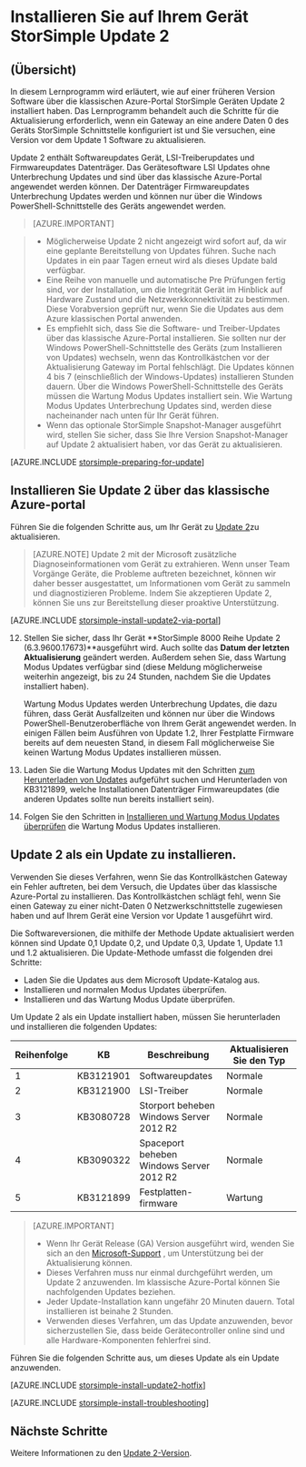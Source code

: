 <properties
   pageTitle="Installieren Sie Update 2 auf Ihrem Gerät StorSimple | Microsoft Azure"
   description="Es wird erläutert, wie StorSimple 8000 Reihe Update 2 auf Ihrem StorSimple 8000 Reihe Gerät installiert haben."
   services="storsimple"
   documentationCenter="NA"
   authors="alkohli"
   manager="carmonm"
   editor="" />
<tags
   ms.service="storsimple"
   ms.devlang="NA"
   ms.topic="article"
   ms.tgt_pltfrm="NA"
   ms.workload="TBD"
   ms.date="09/21/2016"
   ms.author="alkohli" />

# <a name="install-update-2-on-your-storsimple-device"></a>Installieren Sie auf Ihrem Gerät StorSimple Update 2

## <a name="overview"></a>(Übersicht)

In diesem Lernprogramm wird erläutert, wie auf einer früheren Version Software über die klassischen Azure-Portal StorSimple Geräten Update 2 installiert haben. Das Lernprogramm behandelt auch die Schritte für die Aktualisierung erforderlich, wenn ein Gateway an eine andere Daten 0 des Geräts StorSimple Schnittstelle konfiguriert ist und Sie versuchen, eine Version vor dem Update 1 Software zu aktualisieren.

Update 2 enthält Softwareupdates Gerät, LSI-Treiberupdates und Firmwareupdates Datenträger. Das Gerätesoftware LSI Updates ohne Unterbrechung Updates und sind über das klassische Azure-Portal angewendet werden können. Der Datenträger Firmwareupdates Unterbrechung Updates werden und können nur über die Windows PowerShell-Schnittstelle des Geräts angewendet werden.

> [AZURE.IMPORTANT]

> -  Möglicherweise Update 2 nicht angezeigt wird sofort auf, da wir eine geplante Bereitstellung von Updates führen. Suche nach Updates in ein paar Tagen erneut wird als dieses Update bald verfügbar.
> - Eine Reihe von manuelle und automatische Pre Prüfungen fertig sind, vor der Installation, um die Integrität Gerät im Hinblick auf Hardware Zustand und die Netzwerkkonnektivität zu bestimmen. Diese Vorabversion geprüft nur, wenn Sie die Updates aus dem Azure klassischen Portal anwenden.
> - Es empfiehlt sich, dass Sie die Software- und Treiber-Updates über das klassische Azure-Portal installieren. Sie sollten nur der Windows PowerShell-Schnittstelle des Geräts (zum Installieren von Updates) wechseln, wenn das Kontrollkästchen vor der Aktualisierung Gateway im Portal fehlschlägt. Die Updates können 4 bis 7 (einschließlich der Windows-Updates) installieren Stunden dauern. Über die Windows PowerShell-Schnittstelle des Geräts müssen die Wartung Modus Updates installiert sein. Wie Wartung Modus Updates Unterbrechung Updates sind, werden diese nacheinander nach unten für Ihr Gerät führen.
> - Wenn das optionale StorSimple Snapshot-Manager ausgeführt wird, stellen Sie sicher, dass Sie Ihre Version Snapshot-Manager auf Update 2 aktualisiert haben, vor das Gerät zu aktualisieren.

[AZURE.INCLUDE [storsimple-preparing-for-update](../../includes/storsimple-preparing-for-updates.md)]

## <a name="install-update-2-via-the-azure-classic-portal"></a>Installieren Sie Update 2 über das klassische Azure-portal

Führen Sie die folgenden Schritte aus, um Ihr Gerät zu [Update 2](storsimple-update2-release-notes.md)zu aktualisieren.


> [AZURE.NOTE]
Update 2 mit der Microsoft zusätzliche Diagnoseinformationen vom Gerät zu extrahieren. Wenn unser Team Vorgänge Geräte, die Probleme auftreten bezeichnet, können wir daher besser ausgestattet, um Informationen vom Gerät zu sammeln und diagnostizieren Probleme. Indem Sie akzeptieren Update 2, können Sie uns zur Bereitstellung dieser proaktive Unterstützung.

[AZURE.INCLUDE [storsimple-install-update2-via-portal](../../includes/storsimple-install-update2-via-portal.md)]

12. Stellen Sie sicher, dass Ihr Gerät **StorSimple 8000 Reihe Update 2 (6.3.9600.17673)**ausgeführt wird. Auch sollte das **Datum der letzten Aktualisierung** geändert werden. Außerdem sehen Sie, dass Wartung Modus Updates verfügbar sind (diese Meldung möglicherweise weiterhin angezeigt, bis zu 24 Stunden, nachdem Sie die Updates installiert haben).

    Wartung Modus Updates werden Unterbrechung Updates, die dazu führen, dass Gerät Ausfallzeiten und können nur über die Windows PowerShell-Benutzeroberfläche von Ihrem Gerät angewendet werden. In einigen Fällen beim Ausführen von Update 1.2, Ihrer Festplatte Firmware bereits auf dem neuesten Stand, in diesem Fall möglicherweise Sie keinen Wartung Modus Updates installieren müssen.

13. Laden Sie die Wartung Modus Updates mit den Schritten [zum Herunterladen von Updates](#to-download-hotfixes) aufgeführt suchen und Herunterladen von KB3121899, welche Installationen Datenträger Firmwareupdates (die anderen Updates sollte nun bereits installiert sein).

13. Folgen Sie den Schritten in [Installieren und Wartung Modus Updates überprüfen](#to-install-and-verify-maintenance-mode-hotfixes) die Wartung Modus Updates installieren.


## <a name="install-update-2-as-a-hotfix"></a>Update 2 als ein Update zu installieren.

Verwenden Sie dieses Verfahren, wenn Sie das Kontrollkästchen Gateway ein Fehler auftreten, bei dem Versuch, die Updates über das klassische Azure-Portal zu installieren. Das Kontrollkästchen schlägt fehl, wenn Sie einen Gateway zu einer nicht-Daten 0 Netzwerkschnittstelle zugewiesen haben und auf Ihrem Gerät eine Version vor Update 1 ausgeführt wird.

Die Softwareversionen, die mithilfe der Methode Update aktualisiert werden können sind Update 0,1 Update 0,2, und Update 0,3, Update 1, Update 1.1 und 1.2 aktualisieren. Die Update-Methode umfasst die folgenden drei Schritte:

- Laden Sie die Updates aus dem Microsoft Update-Katalog aus.
- Installieren und normalen Modus Updates überprüfen.
- Installieren und das Wartung Modus Update überprüfen.

Um Update 2 als ein Update installiert haben, müssen Sie herunterladen und installieren die folgenden Updates:

| Reihenfolge  | KB        | Beschreibung                    | Aktualisieren Sie den Typ  |
|--------|-----------|-------------------------|------------- |
| 1      | KB3121901 | Softwareupdates         |  Normale     |
| 2      | KB3121900 | LSI-Treiber              |  Normale     |
| 3      | KB3080728 | Storport beheben </br> Windows Server 2012 R2 |  Normale     |
| 4      | KB3090322 | Spaceport beheben </br> Windows Server 2012 R2 |  Normale     |
| 5      | KB3121899 | Festplatten-firmware           | Wartung  |


> [AZURE.IMPORTANT]
>
> - Wenn Ihr Gerät Release (GA) Version ausgeführt wird, wenden Sie sich an den [Microsoft-Support](storsimple-contact-microsoft-support.md) , um Unterstützung bei der Aktualisierung können.
> - Dieses Verfahren muss nur einmal durchgeführt werden, um Update 2 anzuwenden. Im klassische Azure-Portal können Sie nachfolgenden Updates beziehen.
> - Jeder Update-Installation kann ungefähr 20 Minuten dauern. Total installieren ist beinahe 2 Stunden.
> - Verwenden dieses Verfahren, um das Update anzuwenden, bevor sicherzustellen Sie, dass beide Gerätecontroller online sind und alle Hardware-Komponenten fehlerfrei sind.

Führen Sie die folgenden Schritte aus, um dieses Update als ein Update anzuwenden.

[AZURE.INCLUDE [storsimple-install-update2-hotfix](../../includes/storsimple-install-update2-hotfix.md)]

[AZURE.INCLUDE [storsimple-install-troubleshooting](../../includes/storsimple-install-troubleshooting.md)]



## <a name="next-steps"></a>Nächste Schritte

Weitere Informationen zu den [Update 2-Version](storsimple-update2-release-notes.md).
